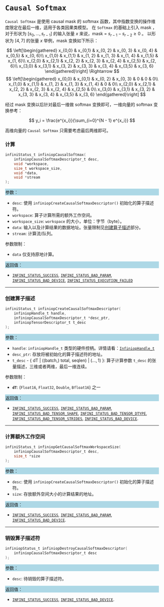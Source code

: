 
# `Causal Softmax`

`Causal Softmax` 是使用 causal mask 的 softmax 函数，其中指数变换的操作维度限定在最后一维，适用于各类因果类模型。
在 `Softmax` 的基础上引入 mask ，对于形状为 $[s_0,\ldots, s_{r-1}]$ 的输入张量 $x$ 来说，mask = $s_{r - 1} - s_{r - 2} \geq 0$ 。
以形状为 $[4, 7]$ 的张量 $x$ 举例，mask 变换如下所示：

$$ \left[\begin{gathered}
     x_{0,0} & x_{0,1} & x_{0, 2} & x_{0, 3} & x_{0, 4} & x_{0,5} & x_{0, 6}\\
     x_{1,0} & x_{1,1} & x_{1, 2} & x_{1, 3} & x_{1, 4} & x_{1,5} & x_{1, 6}\\
     x_{2,0} & x_{2,1} & x_{2, 2} & x_{2, 3} & x_{2, 4} & x_{2,5} & x_{2, 6}\\
     x_{3,0} & x_{3,1} & x_{3, 2} & x_{3, 3} & x_{3, 4} & x_{3,5} & x_{3, 6}
    \end{gathered}\right]  \Rightarrow $$
$$ \left[\begin{gathered}
     x_{0,0} & x_{0,1} & x_{0, 2} & x_{0, 3} & 0 & 0 & 0\\
     x_{1,0} & x_{1,1} & x_{1, 2} & x_{1, 3} & x_{1, 4} & 0 & 0\\
     x_{2,0} & x_{2,1} & x_{2, 2} & x_{2, 3} & x_{2, 4} & x_{2,5} & 0\\
     x_{3,0} & x_{3,1} & x_{3, 2} & x_{3, 3} & x_{3, 4} & x_{3,5} & x_{3, 6}
    \end{gathered}\right] $$

经过 mask 变换以后针对最后一维做 softmax 变换即可，一维向量的 softmax 变换参考：

$$ y_i = \frac{e^{x_i}}{\sum_{i=0}^{N - 1} e^{x_i}} $$  

高维向量的 `Causal Softmax` 只需要考虑最后两维即可。

### 计算

```c
infiniStatus_t infiniopCausalSoftmax(
    infiniopCausalSoftmaxDescriptor_t desc,
    void *workspace,
    size_t workspace_size,
    void *data,
    void *stream
);
```
<div style="background-color: lightblue; padding: 1px;"> 参数： </div>

 - `desc`:
     使用 `infiniopCreateCausalSoftmaxDescriptor()` 初始化的算子描述符。
 - `workspace`:
     算子计算所需的额外工作空间。
 - `workspace_size`:
     `workspace` 的大小，单位：字节（byte）。
 - `data`:
     输入以及计算结果的数据地址。张量限制见[创建算子描述](#创建算子描述)部分。
 - `stream`:
     计算流/队列。

参数限制：

 - `data` 仅支持原地计算。

<div style="background-color: lightblue; padding: 1px;">  返回值：</div>

 - [`INFINI_STATUS_SUCCESS`], [`INFINI_STATUS_BAD_PARAM`], [`INFINI_STATUS_BAD_DEVICE`], [`INFINI_STATUS_EXECUTION_FAILED`]

---

### 创建算子描述

```c
infiniStatus_t infiniopCreateCausalSoftmaxDescriptor(
    infiniopHandle_t handle,
    infiniopCausalSoftmaxDescriptor_t *desc_ptr,  
    infiniopTensorDescriptor_t t_desc
);
```
<div style="background-color: lightblue; padding: 1px;"> 参数：</div>

 - `handle`:
     `infiniopHandle_t` 类型的硬件控柄。详情请看：[`InfiniopHandle_t`]
 - `desc_ptr`:
     存放将被初始化的算子描述符的地址。
 - `t_desc` - { dT | ((batch,) total, seqlen) | ($\ldots,1$) }:
     算子计算参数 `t_desc` 的张量描述，三维或者两维，最后一维连续。

参数限制：

 - **`dT`**:  (`Float16`, `Float32`, `Double`, `Bfloat16`) 之一

<div style="background-color: lightblue; padding: 1px;"> 返回值：</div>

 - [`INFINI_STATUS_SUCCESS`], [`INFINI_STATUS_BAD_PARAM`],  [`INFINI_STATUS_BAD_TENSOR_SHAPE`], [`INFINI_STATUS_BAD_TENSOR_DTYPE`], [`INFINI_STATUS_BAD_TENSOR_STRIDES`], [`INFINI_STATUS_BAD_DEVICE`].

---

### 计算额外工作空间

```c
infiniStatus_t infiniopGetCausalSoftmaxWorkspaceSize(
    infiniopCausalSoftmaxDescriptor_t desc,
    size_t *size
);
```
<div style="background-color: lightblue; padding: 1px;"> 参数：</div>

 - `desc`:
     使用 `infiniopCreateCausalSoftmaxDescriptor()` 初始化的算子描述符。
 - `size`:
     存放额外空间大小的计算结果的地址。

<div style="background-color: lightblue; padding: 1px;"> 返回值：</div>

 - [`INFINI_STATUS_SUCCESS`], [`INFINI_STATUS_BAD_PARAM`], [`INFINI_STATUS_BAD_DEVICE`].

---

### 销毁算子描述符

```c
infiniopStatus_t infiniopDestroyCausalSoftmaxDescriptor(
    infiniopCausalSoftmaxDescriptor_t desc
);
```

<div style="background-color: lightblue; padding: 1px;"> 参数： </div>

 - `desc`:
     待销毁的算子描述符。

<div style="background-color: lightblue; padding: 1px;"> 返回值： </div>

 - [`INFINI_STATUS_SUCCESS`], [`INFINI_STATUS_BAD_DEVICE`].

[`InfiniopHandle_t`]: /

[`INFINI_STATUS_SUCCESS`]: /
[`INFINI_STATUS_BAD_PARAM`]: /
[`INFINI_STATUS_INSUFFICIENT_WORKSPACE`]: /
[`INFINI_STATUS_BAD_DEVICE`]: /
[`INFINI_STATUS_EXECUTION_FAILED`]: /
[`INFINI_STATUS_BAD_TENSOR_SHAPE`]: /
[`INFINI_STATUS_BAD_TENSOR_DTYPE`]: /
[`INFINI_STATUS_BAD_TENSOR_STRIDES`]: /

